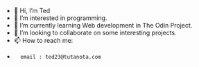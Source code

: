 - 👋 Hi, I’m Ted
- 👀 I’m interested in programming.
- 🌱 I’m currently learning Web development in The Odin Project.
- 💞️ I’m looking to collaborate on some interesting projects.
- 📫 How to reach me: 
-       email : ted23@tutanota.com

<!---
ted-dino/ted-dino is a ✨ special ✨ repository because its `README.md` (this file) appears on your GitHub profile.
You can click the Preview link to take a look at your changes.
--->
